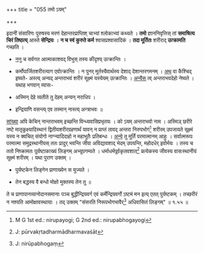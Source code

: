 +++
title = "055 तमो ऽयम्"

+++

इदानीं संसारिणः पुरुषस्य मरणं देहान्तरप्राप्तिश् चाभ्यां श्लोकाभ्यां कथ्यते । **तमो** ज्ञाननिवृत्तिस् तां **समाश्रित्य** **चिरं तिष्ठत्य्** आस्ते **सेन्द्रियः** । **न च स्वं कुरुते कर्म** श्वासप्रश्वासादिकं । **तदा मूर्तितः** शरीराद् **उत्क्रामति** गच्छति ।

- <u>ननु</u> च सर्वगत आत्माकाशवद् विभुस् तस्य कीदृश्य् उत्क्रान्तिः । 

- कर्मोपार्जितशरीरत्याग एवोत्क्रान्तिः । न पुनर् मूर्तस्यैवार्थस्य देशाद् देशान्तरगमनम् । <u>अथ</u> वा कैश्चिद् इष्यते- अस्त्य् अन्यद् अन्तराभवं शरीरं सूक्ष्मं यस्येयम् उत्क्रान्तिः । <u>अन्यैस्</u> त्व् अन्तराभवदेहो नेष्यते । यथाह भगवान् व्यासः-

- अस्मिन् देहे व्यतीते तु देहम् अन्यन् नराधिप ।

- इन्द्रियाणि वसन्त्य् एव तस्मान् नास्त्य् अन्त्राभवः ॥

<u>सांख्या</u> अपि केचिन् नान्तराभवम् इच्छन्ति विन्ध्यवासिप्रभृतयः । को ऽयम् अन्तराभवो नाम । अस्मिञ् छरीरे नष्टे मातृकुक्ष्यादिस्थानं द्वितीयशरीरग्रहणार्थं यावन् न प्राप्तं तावद् अन्तरा निरुपभोगं[^९६] शरीरम् उपजायते सूक्ष्मं यस्य न क्वचित् संयोगो नाग्न्यादिदाहो न महाभूतैः प्रतिबन्धः । <u>अन्ये</u> तु मूर्तिं परमात्मानम् आहुः । सर्वात्मरूपः परमात्मा समुद्रस्थानीयस् ततः प्रादुर् भवन्ति जीवा अविद्यावशाद् भेदम् उपयन्ति, महोदधेर् इवोर्मयः । तस्य च ततो निष्क्रामतः पुर्यष्टाकाख्यं लिङ्गम् अभ्युपगम्यते । धर्माधर्मपूर्वकृतवशात्[^९७] प्रत्येकस्य जीवस्य वासःस्थानीयं सूक्ष्मं शरीरम् । यथा पुराण उक्तम् । 


[^९७]:
     J: pūrvakṛtadharmādharmavaśāt


[^९६]:
     M G 1st ed.: nirupayogi; G 2nd ed.: nirupabhogayogi

- पुर्यष्टकेन लिङ्गेन प्राणाख्येन स युज्यते ।

- तेन बद्धस्य वै बन्धो मोक्षो मुक्तस्य तेन तु ॥

ते च प्राणापानव्यानोदानसमानाः पञ्च बुद्धीन्द्रियवर्ग एवं कर्मेन्द्रियवर्गो ऽष्टमं मन इत्य् एतत् पुर्यष्टकम् । तच्छरीरं न नश्यति आमोक्षावस्थायाः । तद् उक्तम् "संसरति निरूपभोगभावैर्[^९८] अधिवासितं लिङ्गम्" ॥ १.५५ ॥


[^९८]:
     J: nirūpabhogaṃ 
